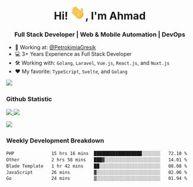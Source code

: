 <h1 align="center">Hi! <img src="https://raw.githubusercontent.com/ABSphreak/ABSphreak/master/gifs/Hi.gif" width="40px" />, I'm Ahmad</h1>

<h3 align="center">Full Stack Developer | Web & Mobile Automation | DevOps </h3>

- 🏢 Working at: [@PetrokimiaGresik](https://petrokimia-gresik.com)  
- 💻 3+ Years Experience as Full Stack Developer  
- 🛠️ Working with: `Golang`, `Laravel`, `Vue.js`, `React.js`, and `Nuxt.js`  
- ❤️ My favorite: `TypeScript`, `Svelte`, and `Golang`

<img src="https://user-images.githubusercontent.com/73097560/115834477-dbab4500-a447-11eb-908a-139a6edaec5c.gif">
  
### Github Statistic
<p align="left">
<a href="https://github.com/ahmadlaiq97">
  <img height="180em" src="https://github-readme-stats-eight-theta.vercel.app/api?username=ahmadlaiq&show_icons=true&theme=algolia&include_all_commits=true&count_private=true"/>
  <img height="180em" src="https://github-readme-stats-eight-theta.vercel.app/api/top-langs/?username=ahmadlaiq&layout=compact&langs_count=8&theme=algolia"/>
</a>
</p>

<img src="https://user-images.githubusercontent.com/73097560/115834477-dbab4500-a447-11eb-908a-139a6edaec5c.gif">

### Weekly Development Breakdown
<!--START_SECTION:waka-->

```txt
PHP              15 hrs 16 mins  ██████████████████░░░░░░░   72.10 %
Other            2 hrs 58 mins   ███▓░░░░░░░░░░░░░░░░░░░░░   14.01 %
Blade Template   1 hr 42 mins    ██░░░░░░░░░░░░░░░░░░░░░░░   08.08 %
JavaScript       26 mins         ▓░░░░░░░░░░░░░░░░░░░░░░░░   02.06 %
Go               24 mins         ▒░░░░░░░░░░░░░░░░░░░░░░░░   01.94 %
```

<!--END_SECTION:waka-->
